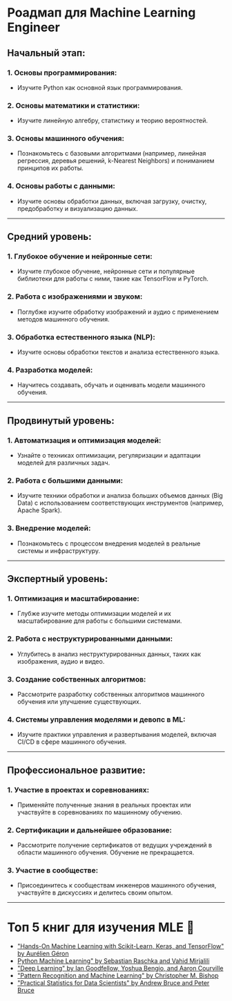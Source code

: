 # Роадмап для Machine Learning Engineer

## Начальный этап:

### **1. Основы программирования:**
- Изучите Python как основной язык программирования.
### **2. Основы математики и статистики:**
- Изучите линейную алгебру, статистику и теорию вероятностей.
### **3. Основы машинного обучения:**
- Познакомьтесь с базовыми алгоритмами (например, линейная регрессия, деревья решений, k-Nearest Neighbors) и пониманием принципов их работы.
### **4. Основы работы с данными:**
- Изучите основы обработки данных, включая загрузку, очистку, предобработку и визуализацию данных.
---

## Средний уровень:

### **1. Глубокое обучение и нейронные сети:**
- Изучите глубокое обучение, нейронные сети и популярные библиотеки для работы с ними, такие как TensorFlow и PyTorch.

### **2. Работа с изображениями и звуком:**
- Поглубже изучите обработку изображений и аудио с применением методов машинного обучения.

### **3. Обработка естественного языка (NLP):**
- Изучите основы обработки текстов и анализа естественного языка.

### **4. Разработка моделей:**
- Научитесь создавать, обучать и оценивать модели машинного обучения.
---

## Продвинутый уровень:

### **1. Автоматизация и оптимизация моделей:**
- Узнайте о техниках оптимизации, регуляризации и адаптации моделей для различных задач.

### **2. Работа с большими данными:**
- Изучите техники обработки и анализа больших объемов данных (Big Data) с использованием соответствующих инструментов (например, Apache Spark).

### **3. Внедрение моделей:**
- Познакомьтесь с процессом внедрения моделей в реальные системы и инфраструктуру.
---

## Экспертный уровень:

### **1. Оптимизация и масштабирование:**
- Глубже изучите методы оптимизации моделей и их масштабирование для работы с большими системами.

### **2. Работа с неструктурированными данными:**
- Углубитесь в анализ неструктурированных данных, таких как изображения, аудио и видео.

### **3. Создание собственных алгоритмов:**
- Рассмотрите разработку собственных алгоритмов машинного обучения или улучшение существующих.

### **4. Системы управления моделями и девопс в ML:**
- Изучите практики управления и развертывания моделей, включая CI/CD в сфере машинного обучения.
---

## Профессиональное развитие:

### **1. Участие в проектах и соревнованиях:**
- Применяйте полученные знания в реальных проектах или участвуйте в соревнованиях по машинному обучению.

### **2. Сертификации и дальнейшее образование:**
- Рассмотрите получение сертификатов от ведущих учреждений в области машинного обучения. Обучение не прекращается.

### **3. Участие в сообществе:**
- Присоединитесь к сообществам инженеров машинного обучения, участвуйте в дискуссиях и делитесь своим опытом.
---

# Топ 5 книг для изучения MLE :book:
- ["Hands-On Machine Learning with Scikit-Learn, Keras, and TensorFlow" by Aurélien Géron](https://www.oreilly.com/library/view/hands-on-machine-learning/9781492032632/)
- [Python Machine Learning" by Sebastian Raschka and Vahid Mirjalili](https://www.amazon.fr/Python-Machine-Learning-scikit-learn-TensorFlow/dp/1787125939)
- ["Deep Learning" by Ian Goodfellow, Yoshua Bengio, and Aaron Courville](https://www.deeplearningbook.org/)
- ["Pattern Recognition and Machine Learning" by Christopher M. Bishop](https://www.microsoft.com/en-us/research/uploads/prod/2006/01/Bishop-Pattern-Recognition-and-Machine-Learning-2006.pdf)
- ["Practical Statistics for Data Scientists" by Andrew Bruce and Peter Bruce](https://www.oreilly.com/library/view/practical-statistics-for/9781491952955/)
